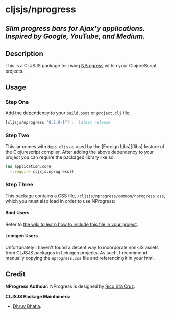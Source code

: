 # cljsjs/nprogress
## *Slim progress bars for Ajax'y applications. Inspired by Google, YouTube, and Medium.*

## Description
This is a CLJSJS package for using [NProgress](http://ricostacruz.com/nprogress) within your ClojureScript projects.


## Usage

### Step One
Add the dependency to your `build.boot` or `project.clj` file:

[](dependency)
```clojure
[cljsjs/nprogress "0.2.0-1"] ;; latest release
```
[](/dependency)

### Step Two
This jar comes with `deps.cljs` as used by the [Foreign Libs][flibs] feature
of the Clojurescript compiler. After adding the above dependency to your project
you can require the packaged library like so:

```clojure
(ns application.core
  (:require cljsjs.nprogress))
```
### Step Three
This package contains a CSS file, `/cljsjs/nprogress/common/nprogress.css`, which you must also load in order to use NProgress:

#### Boot Users
Refer to [the wiki to learn how to include this file in your project](https://github.com/cljsjs/packages/wiki/Non-JS-Assets).

#### Leinigen Users
Unfortunately I haven't found a decent way to incorporate non-JS assets from CLJSJS packages in Leinigen projects. As such, I recommend manually copying the `nprogress.css` file and referencing it in your html.

## Credit

**NProgress Authour:** NProgress is designed by [Rico Sta Cruz](https://github.com/rstacruz).

**CLJSJS Package Maintainers:**

- [Dhruv Bhatia](https://github.com/dhruvbhatia).